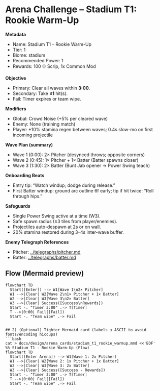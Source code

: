 # Arena Challenge – Stadium T1: Rookie Warm-Up

**Metadata**
- Name: Stadium T1 – Rookie Warm-Up
- Tier: 1
- Biome: stadium
- Recommended Power: 1
- Rewards: 100 ⚾ Scrip, 1x Common Mod

**Objective**
- Primary: Clear all waves within **3:00**.
- Secondary: Take **≤1** hit(s).
- Fail: Timer expires or team wipe.

**Modifiers**
- Global: Crowd Noise (+5% per cleared wave)
- Enemy: None (training match)
- Player: +10% stamina regen between waves; 0.4s slow-mo on first incoming projectile

**Wave Plan (summary)**
- Wave 1 (0:00): 2× Pitcher (desynced throws; opposite corners)
- Wave 2 (0:45): 1× Pitcher + 1× Batter (Batter spawns closer)
- Wave 3 (1:30): 2× Batter (Bunt Jab opener → Power Swing teach)

**Onboarding Beats**
- Entry tip: “Watch windup; dodge during release.”
- First Batter windup: ground arc outline 6f early; tip if hit twice: “Roll through hips.”

**Safeguards**
- Single Power Swing active at a time (W3).
- Safe spawn radius (≥3 tiles from player/enemies).
- Projectiles auto-despawn at 2s or on wall.
- 20% stamina restored during 3–4s inter-wave buffer.

**Enemy Telegraph References**
- Pitcher: [../telegraphs/pitcher.md](../telegraphs/pitcher.md)
- Batter:  [../telegraphs/batter.md](../telegraphs/batter.md)

## Flow (Mermaid preview)
```mermaid
flowchart TD
  Start([Enter]) --> W1[Wave 1\n2× Pitcher]
  W1 -->|Clear| W2[Wave 2\n1× Pitcher + 1× Batter]
  W2 -->|Clear| W3[Wave 3\n2× Batter]
  W3 -->|Clear| Success([Success\nRewards])
  Start -. "Timer 3:00" .-> T[Timer]
  T -->|0:00| Fail([Fail])
  Start -. "Team wipe" .-> Fail


## 2) (Optional) Tighter Mermaid card (labels ≤ ASCII to avoid fonts/encoding hiccups)
```bash
cat > docs/design/arena_cards/stadium_t1_rookie_warmup.mmd <<'EOF'
%% Stadium T1 - Rookie Warm-Up (Flow)
flowchart TD
  Start([Enter Arena]) --> W1[Wave 1: 2x Pitcher]
  W1 -->|Clear| W2[Wave 2: 1x Pitcher + 1x Batter]
  W2 -->|Clear| W3[Wave 3: 2x Batter]
  W3 -->|Clear| Success([Success - Rewards])
  Start -. "Timer 3:00" .-> T[Timer]
  T -->|0:00| Fail([Fail])
  Start -. "Team wipe" .-> Fail

